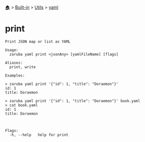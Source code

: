 <!--startTocHeader-->
[🏠](../../../README.md) > [Built-in](../../README.md) > [Utils](../README.md) > [yaml](README.md)
# print
<!--endTocHeader-->

```
Print JSON map or list as YAML

Usage:
  zaruba yaml print <jsonAny> [yamlFileName] [flags]

Aliases:
  print, write

Examples:

> zaruba yaml print '{"id": 1, "title": "Doraemon"}'
id: 1
title: Doraemon

> zaruba yaml print '{"id": 1, "title": "Doraemon"}' book.yaml
> cat book.yaml
id: 1
title: Doraemon



Flags:
  -h, --help   help for print

```

<!--startTocSubtopic-->
<!--endTocSubtopic-->